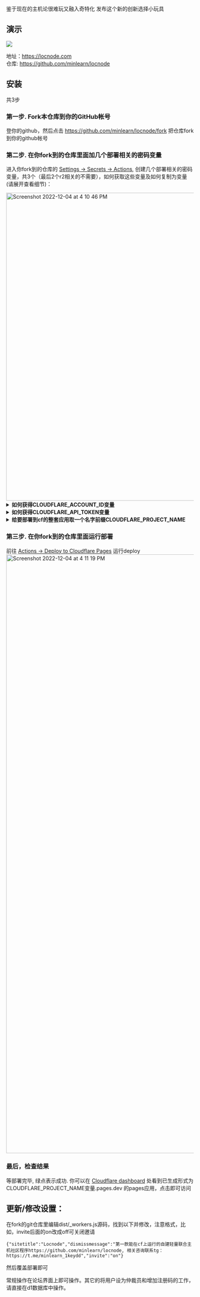 

鉴于现在的主机论很难玩又融入奇特化
发布这个新的创新选择小玩具

## 演示

![](https://s2.loli.net/2024/03/23/hwsAiFReH3S8GEx.png)

地址：https://locnode.com  
仓库: https://github.com/minlearn/locnode  

## 安装

共3步

### 第一步. Fork本仓库到你的GitHub帐号

登你的github，然后点击 https://github.com/minlearn/locnode/fork 把仓库fork到你的github帐号

### 第二步. 在你fork到的仓库里面加几个部署相关的密码变量

进入你fork到的仓库的 [Settings -> Secrets -> Actions](../../settings/secrets/actions), 创建几个部署相关的密码变量，共3个（最后2个r2相关的不需要），如何获取这些变量及如何复制为变量(请展开查看细节)：  

<img width="826" alt="Screenshot 2022-12-04 at 4 10 46 PM" src="https://user-images.githubusercontent.com/1719237/205524410-268abf92-af61-467a-8883-78b8d4de3c56.png">

<details>
<summary><b>如何获得CLOUDFLARE_ACCOUNT_ID变量</b></summary>
登录cf面板会自动跳到:https://dash.cloudflare.com/[你的帐号id]  ，比如这样：https://dash.cloudflare.com/fff88980eeeeedcc3ffffd4f555f4999，  后面的 * fff88980eeeeedcc3ffffd4f555f4999 * 就是帐号id  
将其复制到仓库的[Settings -> Secrets -> Actions](../../settings/secrets/actions) 处即可，注意复制到不要有多余字符，会显示为星号，
<img width="846" alt="Screenshot 2022-12-17 at 10 31 10 AM" src="https://user-images.githubusercontent.com/1719237/208216752-56f00f51-29cb-43ea-b720-75244719898d.png">
</details>

<details>
<summary><b>如何获得CLOUDFLARE_API_TOKEN变量</b></summary>
登录cf，定位到: https://dash.cloudflare.com/profile/api-tokens  创建一个custom token:  
<img width="925" alt="Screenshot 2022-12-04 at 4 30 57 PM" src="https://user-images.githubusercontent.com/1719237/205525627-14da54ae-1733-4db5-b65d-94f5ec48f360.png">  
修改token的权限，放行Cloudflare Pages 和 D1:
<img width="990" alt="Screenshot 2022-12-04 at 4 31 41 PM" src="https://user-images.githubusercontent.com/1719237/205525675-4c8a6bce-21a8-45e3-bf0c-28981f123da3.png">  
像复制帐号id一样复制为仓库的对应名字变量
</details>


<details>
<summary><b>给要部署到cf的整套应用取一个名字前缀CLOUDFLARE_PROJECT_NAME</b></summary>
随便都可以，就是不要带._等特殊符号，比如你取名为discuss，或discussmyxxxdomain都可以
像复制帐号id一样复制为仓库的对应名字变量
</details>


### 第三步. 在你fork到的仓库里面运行部署

前往 [Actions -> Deploy to Cloudflare Pages](../../actions/workflows/deploy.yml) 运行deploy  
<img width="1606" alt="Screenshot 2022-12-04 at 4 11 19 PM" src="https://user-images.githubusercontent.com/1719237/205526856-05ea0ff4-703a-4d08-bc7f-4ae2dfc07cfe.png">


### 最后，检查结果

等部署完毕, 绿点表示成功. 你可以在 [Cloudflare dashboard](https://dash.cloudflare.com/sign-up/pages) 处看到已生成形式为 CLOUDFLARE_PROJECT_NAME变量.pages.dev 的pages应用，点击即可访问


## 更新/修改设置：

在fork的git仓库里编辑dist/_workers.js源码，找到以下并修改，注意格式，比如，invite后面的on改成off可关闭邀请

```
{"sitetitle":"Locnode","dismissmessage":"第一款能在cf上运行的自建轻量联合主机社区程序https://github.com/minlearn/locnode, 相关咨询联系tg：https://t.me/minlearn_1keydd","invite":"on"}
```

然后覆盖部署即可

常规操作在论坛界面上即可操作。其它的将用户设为仲裁员和增加注册码的工作，请直接在d1数据库中操作。


